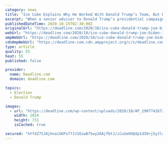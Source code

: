 ```yaml
---
category: news
title: "Ice Cube Explains Why He Worked With Donald Trump’s Team, But Draws Pushback In Heat Of 2020 Presidential Race"
excerpt: "When a senior adviser to Donald Trump’s presidential campaign thanked Ice Cube for working with the White House on a plan for Black America, it immediately triggered questions of who he was"
publishedDateTime: 2020-10-15T02:30:00Z
originalUrl: "https://deadline.com/2020/10/ice-cube-donald-trump-joe-biden-1234597770/"
webUrl: "https://deadline.com/2020/10/ice-cube-donald-trump-joe-biden-1234597770/"
ampWebUrl: "https://deadline.com/2020/10/ice-cube-donald-trump-joe-biden-1234597770/amp/"
cdnAmpWebUrl: "https://deadline-com.cdn.ampproject.org/c/s/deadline.com/2020/10/ice-cube-donald-trump-joe-biden-1234597770/amp/"
type: article
quality: 55
heat: 55
published: false

provider:
  name: Deadline.com
  domain: deadline.com

topics:
  - Election
  - Donald Trump

images:
  - url: "https://deadline.com/wp-content/uploads/2020/10/AP_19077416721764.jpg?w=1024"
    width: 1024
    height: 731
    isCached: true

secured: "hYfdZ75J8jhnacGKPsf7JJ16iwB75wy26AjfbtJ/iCuUe0UQdp1dIO+j5yJlaVSAJadd4E8ft3z0GVVNjipwyiOzhIGx+3nQL+dG1v+XG4o+EPCSDfesPibR+NfA9MiE+F4iJP06QmdJbp2E6RmkCMGbTJvJ79a0ftTZQHYmxX54wF1m05SavjuDk2AhTMXiZ2/13f7ftC/kIV+nxsD+9uoxPF0goIewyZjErQD51QNw+DnmAMZyMG5IUrFBVsb5vMSCOjWNSiNjoXdNgcPSo5RzrqYRzOd+dW5Jv+VXFzUMGSqtPj/uB1HJaKIN8brpnObr6ZT5p72eQkhiirMYnyq7R6A4OBo0Q8Zsyyn9aac=;94cRrSRJNBFULF94YCThaw=="
---
```


